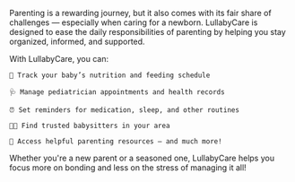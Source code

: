 Parenting is a rewarding journey, but it also comes with its fair share of challenges — especially when caring for a newborn. LullabyCare is designed to ease the daily responsibilities of parenting by helping you stay organized, informed, and supported.

With LullabyCare, you can:

    🍼 Track your baby’s nutrition and feeding schedule

    🩺 Manage pediatrician appointments and health records

    ⏰ Set reminders for medication, sleep, and other routines

    🧑‍🍼 Find trusted babysitters in your area

    📘 Access helpful parenting resources — and much more!

Whether you're a new parent or a seasoned one, LullabyCare helps you focus more on bonding and less on the stress of managing it all!

